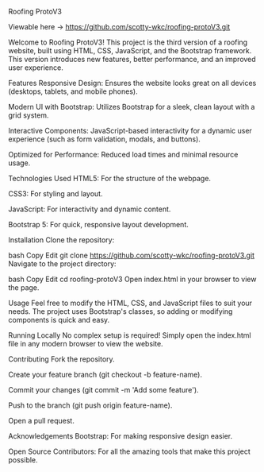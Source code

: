 Roofing ProtoV3

Viewable here -> https://github.com/scotty-wkc/roofing-protoV3.git

Welcome to Roofing ProtoV3! This project is the third version of a roofing website, built using HTML, CSS, JavaScript, and the Bootstrap framework. This version introduces new features, better performance, and an improved user experience.

Features
Responsive Design: Ensures the website looks great on all devices (desktops, tablets, and mobile phones).

Modern UI with Bootstrap: Utilizes Bootstrap for a sleek, clean layout with a grid system.

Interactive Components: JavaScript-based interactivity for a dynamic user experience (such as form validation, modals, and buttons).

Optimized for Performance: Reduced load times and minimal resource usage.

Technologies Used
HTML5: For the structure of the webpage.

CSS3: For styling and layout.

JavaScript: For interactivity and dynamic content.

Bootstrap 5: For quick, responsive layout development.

Installation
Clone the repository:

bash
Copy
Edit
git clone https://github.com/scotty-wkc/roofing-protoV3.git
Navigate to the project directory:

bash
Copy
Edit
cd roofing-protoV3
Open index.html in your browser to view the page.

Usage
Feel free to modify the HTML, CSS, and JavaScript files to suit your needs. The project uses Bootstrap's classes, so adding or modifying components is quick and easy.

Running Locally
No complex setup is required! Simply open the index.html file in any modern browser to view the website.

Contributing
Fork the repository.

Create your feature branch (git checkout -b feature-name).

Commit your changes (git commit -m 'Add some feature').

Push to the branch (git push origin feature-name).

Open a pull request.

Acknowledgements
Bootstrap: For making responsive design easier.

Open Source Contributors: For all the amazing tools that make this project possible.
